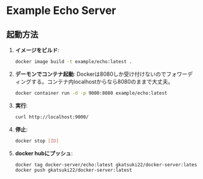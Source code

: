 # Example Echo Server

## 起動方法

1. **イメージをビルド**:
    ```bash
    docker image build -t example/echo:latest .
    ```
2. **デーモンでコンテナ起動**:
    Dockerは8080しか受け付けないのでフォワーディングする。コンテナ内localhostからなら8080のままで大丈夫。
    ```bash
    docker container run -d -p 9000:8080 example/echo:latest
    ```
4. **実行**:
    ```bash
    curl http://localhost:9000/
    ```
5. **停止**:
    ```bash
    docker stop [ID]
    ```
6. **docker hubにプッシュ**:
    ```bash
    docker tag docker-server/echo:latest gkatsuki22/docker-server:latest
    docker push gkatsuki22/docker-server:latest
    ```
